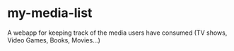 # my-media-list
A webapp for keeping track of the media users have consumed (TV shows, Video Games, Books, Movies...)
